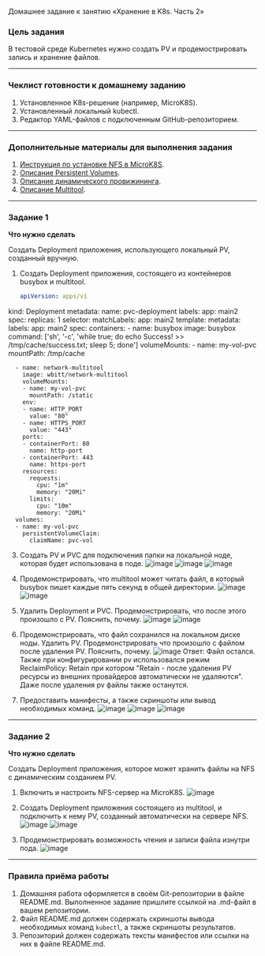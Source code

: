 Домашнее задание к занятию «Хранение в K8s. Часть 2»

### Цель задания

В тестовой среде Kubernetes нужно создать PV и продемострировать запись и хранение файлов.

------

### Чеклист готовности к домашнему заданию

1. Установленное K8s-решение (например, MicroK8S).
2. Установленный локальный kubectl.
3. Редактор YAML-файлов с подключенным GitHub-репозиторием.

------

### Дополнительные материалы для выполнения задания

1. [Инструкция по установке NFS в MicroK8S](https://microk8s.io/docs/nfs). 
2. [Описание Persistent Volumes](https://kubernetes.io/docs/concepts/storage/persistent-volumes/). 
3. [Описание динамического провижининга](https://kubernetes.io/docs/concepts/storage/dynamic-provisioning/). 
4. [Описание Multitool](https://github.com/wbitt/Network-MultiTool).

------

### Задание 1

**Что нужно сделать**

Создать Deployment приложения, использующего локальный PV, созданный вручную.

1. Создать Deployment приложения, состоящего из контейнеров busybox и multitool.
   ```yaml
   apiVersion: apps/v1
kind: Deployment
metadata:
  name: pvc-deployment
  labels:
    app: main2
spec:
  replicas: 1
  selector:
    matchLabels:
      app: main2
  template:
    metadata:
      labels:
        app: main2
    spec:
      containers:
      - name: busybox
        image: busybox
        command: ['sh', '-c', 'while true; do echo Success! >> /tmp/cache/success.txt; sleep 5; done']
        volumeMounts:
        - name: my-vol-pvc
          mountPath: /tmp/cache

      - name: network-multitool
        image: wbitt/network-multitool
        volumeMounts:
        - name: my-vol-pvc
          mountPath: /static
        env:
        - name: HTTP_PORT
          value: "80"
        - name: HTTPS_PORT
          value: "443"
        ports:
        - containerPort: 80
          name: http-port
        - containerPort: 443
          name: https-port
        resources:
          requests:
            cpu: "1m"
            memory: "20Mi"
          limits:
            cpu: "10m"
            memory: "20Mi"
      volumes:
      - name: my-vol-pvc
        persistentVolumeClaim:
          claimName: pvc-vol
         
          
3. Создать PV и PVC для подключения папки на локальной ноде, которая будет использована в поде.
   ![image](https://github.com/user-attachments/assets/c2d0bac7-966d-4f79-9b46-50de08790537)
![image](https://github.com/user-attachments/assets/04f2138a-89cc-4367-abc3-74248adde286)
![image](https://github.com/user-attachments/assets/5e7fd337-aace-4f4c-8aae-e8bddb479de9)



5. Продемонстрировать, что multitool может читать файл, в который busybox пишет каждые пять секунд в общей директории.
   ![image](https://github.com/user-attachments/assets/3b0d39c1-5eeb-4249-b9b6-b9df7436e76f)
![image](https://github.com/user-attachments/assets/2eb2eeba-ece0-4375-9e88-679c24090cfa)

6. Удалить Deployment и PVC. Продемонстрировать, что после этого произошло с PV. Пояснить, почему.
   ![image](https://github.com/user-attachments/assets/0727faf0-b92c-4331-b64e-f814e3fa98a2)
![image](https://github.com/user-attachments/assets/c3aca306-6ebf-4f19-9fab-fa220ae8545c)

8. Продемонстрировать, что файл сохранился на локальном диске ноды. Удалить PV.  Продемонстрировать что произошло с файлом после удаления PV. Пояснить, почему.
   ![image](https://github.com/user-attachments/assets/b351f4af-40d7-4bdf-8f89-64fb8710d62e)
Ответ: Файл остался. Также при конфигурировании pv использовался режим ReclaimPolicy: Retain при котором "Retain - после удаления PV ресурсы из внешних провайдеров автоматически не удаляются". Даже после удаления pv файлы также останутся.
5. Предоставить манифесты, а также скриншоты или вывод необходимых команд.
   ![image](https://github.com/user-attachments/assets/c2d0bac7-966d-4f79-9b46-50de08790537)
![image](https://github.com/user-attachments/assets/04f2138a-89cc-4367-abc3-74248adde286)
![image](https://github.com/user-attachments/assets/5e7fd337-aace-4f4c-8aae-e8bddb479de9)
------

### Задание 2

**Что нужно сделать**

Создать Deployment приложения, которое может хранить файлы на NFS с динамическим созданием PV.

1. Включить и настроить NFS-сервер на MicroK8S.
   ![image](https://github.com/user-attachments/assets/91eaddb7-adb2-4064-8696-0aafab044aff)

3. Создать Deployment приложения состоящего из multitool, и подключить к нему PV, созданный автоматически на сервере NFS.
   ![image](https://github.com/user-attachments/assets/55f7a24f-fa0e-4239-9556-9185b8d7f8fe)
![image](https://github.com/user-attachments/assets/76c4ccc8-92d6-429d-bba9-6df02bf39713)


5. Продемонстрировать возможность чтения и записи файла изнутри пода.
   ![image](https://github.com/user-attachments/assets/2a3ee9e1-41f4-4618-a5a9-087202a9ffe8)



------

### Правила приёма работы

1. Домашняя работа оформляется в своём Git-репозитории в файле README.md. Выполненное задание пришлите ссылкой на .md-файл в вашем репозитории.
2. Файл README.md должен содержать скриншоты вывода необходимых команд `kubectl`, а также скриншоты результатов.
3. Репозиторий должен содержать тексты манифестов или ссылки на них в файле README.md.

